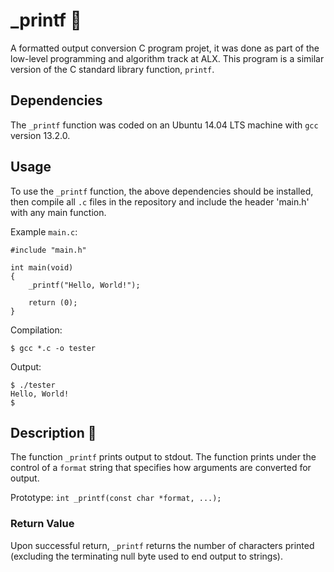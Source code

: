 # _printf :page_facing_up:

A formatted output conversion C program projet, it was done as part of the low-level
programming and algorithm track at ALX. This program is a similar version of the C standard library function, `printf`.

## Dependencies 

The `_printf` function was coded on an Ubuntu 14.04 LTS machine with `gcc` version 13.2.0.

## Usage 

To use the `_printf` function, the above dependencies should be installed, then
compile all `.c` files in the repository and include the header 'main.h' with
any main function.

Example `main.c`:
```
#include "main.h"

int main(void)
{
    _printf("Hello, World!");

    return (0);
}
```

Compilation:
```
$ gcc *.c -o tester
```

Output:
```
$ ./tester
Hello, World!
$
```

## Description :speech_balloon:

The function `_printf` prints output to stdout. The function prints
under the control of a `format` string that specifies how arguments are
converted for output.

Prototype: `int _printf(const char *format, ...);`

### Return Value

Upon successful return, `_printf` returns the number of characters printed
(excluding the terminating null byte used to end output to strings).

